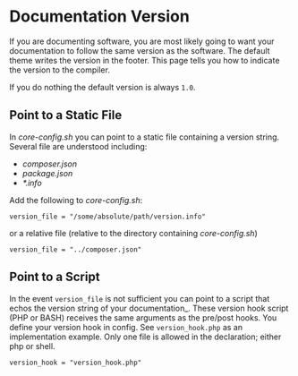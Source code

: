 # Documentation Version

If you are documenting software, you are most likely going to want your documentation to follow the same version as the software.  The default theme writes the version in the footer.  This page tells you how to indicate the version to the compiler.

If you do nothing the default version is always `1.0`.

## Point to a Static File

In _core-config.sh_ you can point to a static file containing a version string.  Several file are understood including:

* _composer.json_
* _package.json_
* _\*.info_

Add the following to _core-config.sh_:

    version_file = "/some/absolute/path/version.info"

or a relative file (relative to the directory containing _core-config.sh_)

    version_file = "../composer.json"

## Point to a Script

In the event `version_file` is not sufficient you can point to a script that echos the version string of your documentation_.  These version hook script (PHP or BASH) receives the same arguments as the pre/post hooks.  You define your version hook in config.  See `version_hook.php` as an implementation example.  Only one file is allowed in the declaration; either php or shell.

    version_hook = "version_hook.php"
